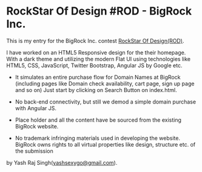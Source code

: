 RockStar Of Design #ROD - BigRock Inc.
======================================

This is my entry for the BigRock Inc. contest <a href="http://www.rockstarofdesign.net/">RockStar Of Design(ROD)</a>.

I have worked on an HTML5 Responsive design for the their homepage. With a dark theme and utilizing the modern Flat UI
using technologies like HTML5, CSS, JavaScript, Twitter Bootstrap, Angular JS by Google etc.

- It simulates an entire purchase flow for Domain Names at BigRock 
  (including pages like Domain check availability, cart page, sign up page and so on)
  Just start by clicking on Search Button on index.html.
  
- No back-end connectivity, but still we demod a simple domain purchase with Angular JS.

- Place holder and all the content have be sourced from the existing BigRock website.

- No trademark infringing materials used in developing the website.
  BigRock owns rights to all virtual properties like design, structure etc. of the submission


by Yash Raj Singh(yashsexygo@gmail.com).
